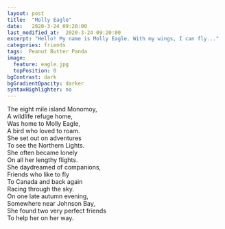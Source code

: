 ```yaml
---
layout: post
title:  "Molly Eagle"
date:   2020-3-24 09:20:00
last_modified_at:  2020-3-24 09:20:00
excerpt: "Hello! My name is Molly Eagle. With my wings, I can fly..."
categories: friends
tags:  Peanut Butter Panda
image:
  feature: eagle.jpg
  topPosition: 0
bgContrast: dark
bgGradientOpacity: darker
syntaxHighlighter: no
---
```


The eight mile island Monomoy,<br>
A wildlife refuge home,<br>
Was home to Molly Eagle,<br>
A bird who loved to roam.<br>
She set out on adventures<br>
To see the Northern Lights.<br>
She often became lonely<br>
On all her lengthy flights.<br>
She daydreamed of companions,<br>
Friends who like to fly<br>
To Canada and back again<br>
Racing through the sky.<br>
On one late autumn evening,<br>
Somewhere near Johnson Bay,<br>
She found two very perfect friends<br>
To help her on her way.
